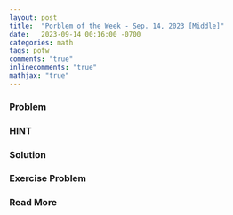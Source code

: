 ```yaml
---
layout: post
title:  "Porblem of the Week - Sep. 14, 2023 [Middle]"
date:   2023-09-14 00:16:00 -0700
categories: math 
tags: potw 
comments: "true"
inlinecomments: "true"
mathjax: "true"
---
```

### Problem

### HINT

### Solution 

### Exercise Problem

### Read More

